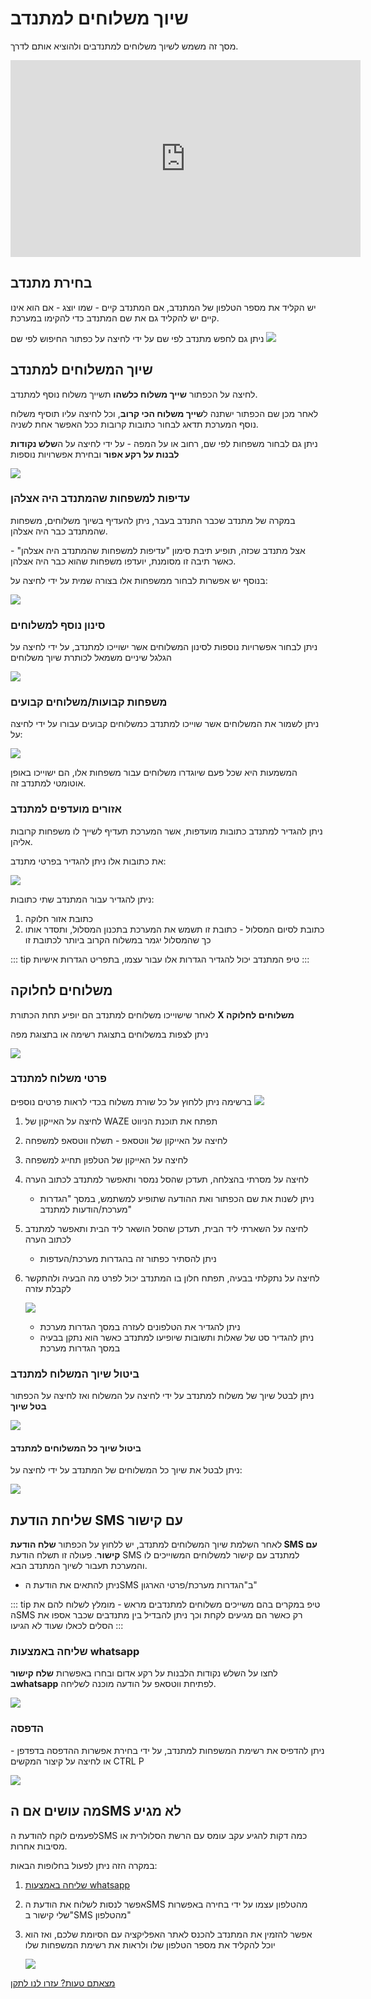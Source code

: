 # שיוך משלוחים למתנדב
מסך זה משמש לשיוך משלוחים למתנדבים ולהוציא אותם לדרך.

<iframe width="560" height="315" src="https://www.youtube.com/embed/8LCeQRQPL1U" frameborder="0" allow="accelerometer; autoplay; clipboard-write; encrypted-media; gyroscope; picture-in-picture" allowfullscreen></iframe>

## בחירת מתנדב

יש הקליד את מספר הטלפון של המתנדב, אם המתנדב קיים - שמו יוצג - אם הוא אינו קיים יש להקליד גם את שם המתנדב כדי להקימו במערכת.

ניתן גם לחפש מתנדב לפי שם על ידי לחיצה על כפתור החיפוש לפי שם
![](./2020-10-05_06h13_32.png)

## שיוך המשלוחים למתנדב
לחיצה על הכפתור **שייך משלוח כלשהו** תשייך משלוח נוסף למתנדב.

לאחר מכן שם הכפתור ישתנה ל**שייך משלוח הכי קרוב**, וכל לחיצה עליו תוסיף משלוח נוסף
המערכת תדאג לבחור כתובות קרובות ככל האפשר אחת לשניה.

ניתן גם לבחור משפחות לפי שם, רחוב או על המפה - על ידי לחיצה על ה**שלש נקודות לבנות על רקע אפור** ובחירת אפשרויות נוספות

![](./2020-10-05_06h21_37.png)

### עדיפות למשפחות שהמתנדב היה אצלהן
במקרה של מתנדב שכבר התנדב בעבר, ניתן להעדיף בשיוך משלוחים, משפחות שהמתנדב כבר היה אצלהן.

אצל מתנדב שכזה, תופיע תיבת סימון "עדיפות למשפחות שהמתנדב היה אצלהן" - כאשר תיבה זו מסומנת, יועדפו משפחות שהוא כבר היה אצלהן.

בנוסף יש אפשרות לבחור ממשפחות אלו בצורה שמית על ידי לחיצה על:

![](./2020-10-05_06h44_40.png)

### סינון נוסף למשלוחים
ניתן לבחור אפשרויות נוספות לסינון המשלוחים אשר ישוייכו למתנדב, על ידי לחיצה על הגלגל שיניים משמאל לכותרת שיוך משלוחים

![](./2020-10-05_06h27_02.png)

### משפחות קבועות/משלוחים קבועים
ניתן לשמור את המשלוחים אשר שוייכו למתנדב כמשלוחים קבועים עבורו על ידי לחיצה על:

![](./2020-10-05_07h01_52.png)

המשמעות היא שכל פעם שיוגדרו משלוחים עבור משפחות אלו, הם ישוייכו באופן אוטומטי למתנדב זה.


### אזורים מועדפים למתנדב
ניתן להגדיר למתנדב כתובות מועדפות, אשר המערכת תעדיף לשייך לו משפחות קרובות אליהן.

את כתובות אלו ניתן להגדיר בפרטי מתנדב:

![](./2020-10-05_07h05_33.png)

ניתן להגדיר עבור המתנדב שתי כתובות:
1. כתובת אזור חלוקה
2. כתובת לסיום המסלול - כתובת זו תשמש את המערכת בתכנון המסלול, ותסדר אותו כך שהמסלול יגמר במשלוח הקרוב ביותר לכתובת זו

::: tip טיפ
המתנדב יכול להגדיר הגדרות אלו עבור עצמו, בתפריט הגדרות אישיות
:::


## משלוחים לחלוקה
לאחר שישוייכו משלוחים למתנדב הם יופיע תחת הכתורת **X משלוחים לחלוקה**

ניתן לצפות במשלוחים בתצוגת רשימה או בתצוגת מפה

![](./2020-10-05_06h29_21.png)

### פרטי משלוח למתנדב
ברשימה ניתן ללחוץ על כל שורת משלוח בכדי לראות פרטים נוספים
![](./2020-10-05_06h30_51.png)

1. לחיצה על האייקון של WAZE תפתח את תוכנת הניווט
2. לחיצה על האייקון של ווטסאפ - תשלח ווטסאפ למשפחה
3. לחיצה על האייקון של הטלפון תחייג למשפחה
4. לחיצה על מסרתי בהצלחה, תעדכן שהסל נמסר ותאפשר למתנדב לכתוב הערה
    * ניתן לשנות את שם הכפתור ואת ההודעה שתופיע למשתמש, במסך "הגדרות מערכת/הודעות למתנדב"
5. לחיצה על השארתי ליד הבית, תעדכן שהסל הושאר ליד הבית ותאפשר למתנדב לכתוב הערה
    * ניתן להסתיר כפתור זה בהגדרות מערכת/העדפות
6. לחיצה על נתקלתי בבעיה, תפתח חלון בו המתנדב יכול לפרט מה הבעיה ולהתקשר לקבלת עזרה

    ![](./2020-10-05_06h35_27.png)
    * ניתן להגדיר את הטלפונים לעזרה במסך הגדרות מערכת
    * ניתן להגדיר סט של שאלות ותשובות שיופיעו למתנדב כאשר הוא נתקן בבעיה במסך הגדרות מערכת

### ביטול שיוך המשלוח למתנדב
ניתן לבטל שיוך של משלוח למתנדב על ידי לחיצה על המשלוח ואז לחיצה על הכפתור **בטל שיוך**

![](./2020-10-05_06h38_29.png)

#### ביטול שיוך כל המשלוחים למתנדב
ניתן לבטל את שיוך כל המשלוחים של המתנדב על ידי לחיצה על:

![](./2020-10-05_06h40_45.png)


## שליחת הודעת SMS עם קישור
לאחר השלמת שיוך המשלוחים למתנדב, יש ללחוץ על הכפתור **שלח הודעת SMS עם קישור**. פעולה זו תשלח הודעת SMS למתנדב עם קישור למשלוחים המשוייכים לו והמערכת תעבור לשיוך המתנדב הבא.

* ניתן להתאים את הודעת הSMS ב"הגדרות מערכת/פרטי הארגון"

::: tip טיפ
במקרים בהם משייכים משלוחים למתנדבים מראש - מומלץ לשלוח להם את הSMS רק כאשר הם מגיעים לקחת וכך ניתן להבדיל בין מתנדבים שכבר אספו את הסלים לכאלו שעוד לא הגיעו
:::


### שליחה באמצעות whatsapp

לחצו על השלש נקודות הלבנות על רקע אדום ובחרו באפשרות **שלח קישור בwhatsapp** לפתיחת ווטסאפ על הודעה מוכנה לשליחה.

![](./2020-10-05_08h40_47.png)

### הדפסה
ניתן להדפיס את רשימת המשפחות למתנדב, על ידי בחירת אפשרות ההדפסה בדפדפן - או לחיצה על קיצור המקשים CTRL P

![](./2020-10-05_08h43_12.png)

## מה עושים אם הSMS לא מגיע
לפעמים לוקח להודעת הSMS כמה דקות להגיע עקב עומס עם הרשת הסלולרית או מסיבות אחרות.

במקרה הזה ניתן לפעול בחלופות הבאות:
1. [שליחה באמצעות whatsapp](#שליחה-באמצעות-whatsapp)
2. אפשר לנסות לשלוח את הודעת הSMS מהטלפון עצמו על ידי בחירה באפשרות "שלי קישור בSMS מהטלפון"
3. אפשר להזמין את המתנדב להכנס לאתר האפליקציה עם הסיומת שלכם, ואז הוא יוכל להקליד את מספר הטלפון שלו ולראות את רשימת המשפחות שלו

   ![](./2020-10-05_08h47_27.png)

[מצאתם טעות? עזרו לנו לתקן](https://github.com/noam-honig/food-basket-delivery/tree/master/docs/guide/README.md)

